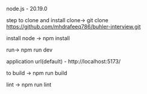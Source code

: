 node.js - 20.19.0

step to clone and install
clone->
git clone https://github.com/mhdrafeeq786/buhler-interview.git

install node -> npm install

run-> npm run dev

application url(default) - http://localhost:5173/

to build -> npm run build

lint -> npm run lint



